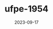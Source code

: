 ---
layout: note-image
parent: ..
title: ufpe-1954
date: 2023-09-17
metatitle: Imagem UFPE
categories: imagem, ufpe, warp
description: UFPE
year: 1954
cover-image: https://www.historiadorecife.com/images/cover.jpg
---